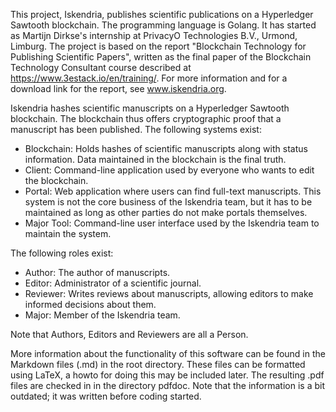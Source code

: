 This project, Iskendria, publishes scientific publications on a Hyperledger Sawtooth blockchain. The programming language is Golang. It has started as Martijn Dirkse's internship at PrivacyO Technologies B.V., Urmond, Limburg. The project is based on the report "Blockchain Technology for Publishing Scientific Papers", written as the final paper of the Blockchain Technology Consultant course described at https://www.3estack.io/en/training/. For more information and for a download link for the report, see www.iskendria.org.

Iskendria hashes scientific manuscripts on a Hyperledger Sawtooth blockchain. The blockchain thus offers cryptographic proof that a manuscript has been published. The following systems exist:

* Blockchain: Holds hashes of scientific manuscripts along with status information. Data maintained in the blockchain is the final truth.
* Client: Command-line application used by everyone who wants to edit the blockchain.
* Portal: Web application where users can find full-text manuscripts. This system is not the core business of the Iskendria team, but it has to be maintained as long as other parties do not make portals themselves.
* Major Tool: Command-line user interface used by the Iskendria team to maintain the system.

The following roles exist:

* Author: The author of manuscripts.
* Editor: Administrator of a scientific journal.
* Reviewer: Writes reviews about manuscripts, allowing editors to make informed decisions about them.
* Major: Member of the Iskendria team.

Note that Authors, Editors and Reviewers are all a Person.

More information about the functionality of this software can be found in the Markdown files (.md) in the root directory. These files can be formatted using LaTeX, a howto for doing this may be included later. The resulting .pdf files are checked in in the directory pdfdoc. Note that the information is a bit outdated; it was written before coding started.
